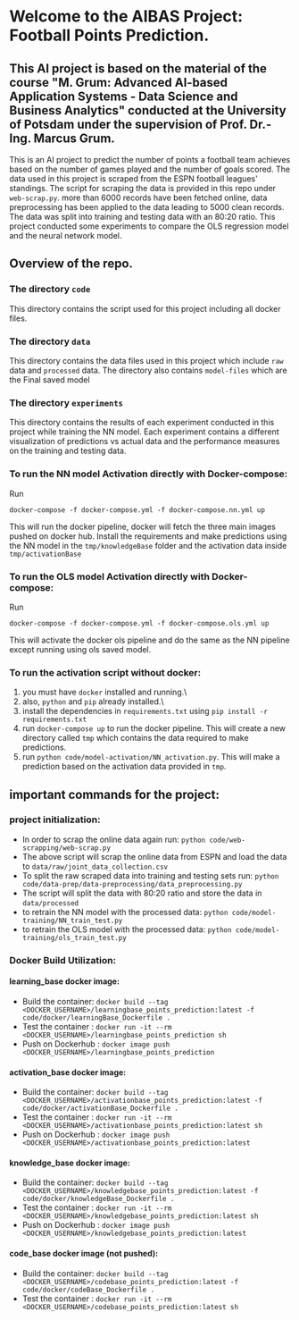 # Welcome to the AIBAS Project: Football Points Prediction.

## This AI project is based on the material of the course "M. Grum: Advanced AI-based Application Systems - Data Science and Business Analytics" conducted at the University of Potsdam under the supervision of Prof. Dr.-Ing. Marcus Grum. 

This is an AI project to predict the number of points a football team achieves based on the number of games played and the number of goals scored. The data used in this project is scraped from the ESPN football leagues' standings. The script for scraping the data is provided in this repo under `web-scrap.py`. more than 6000 records have been fetched online, data preprocessing has been applied to the data leading to 5000 clean records. The data was split into training and testing data with an 80:20 ratio.
This project conducted some experiments to compare the OLS regression model and the neural network model.

## Overview of the repo.
### The directory `code`
This directory contains the script used for this project including all docker files.
### The directory `data`
This directory contains the data files used in this project which include `raw` data and `processed` data.
The directory also contains `model-files` which are the Final saved model
### The directory `experiments`
This directory contains the results of each experiment conducted in this project while training the NN model. Each experiment contains a different visualization of predictions vs actual data and the performance measures on the training and testing data.


### To run the NN model Activation directly with Docker-compose:
Run 
```
docker-compose -f docker-compose.yml -f docker-compose.nn.yml up
```
This will run the docker pipeline, docker will fetch the three main images pushed on docker hub. Install the requirements and make predictions using the NN model in the `tmp/knowledgeBase` folder and the activation data inside `tmp/activationBase` 

### To run the OLS model Activation directly with Docker-compose:
Run 
```
docker-compose -f docker-compose.yml -f docker-compose.ols.yml up
```
This will activate the docker ols pipeline and do the same as the NN pipeline except running using ols saved model.

### To run the activation script without docker:
1. you must have `docker` installed and running.\
2. also, `python` and `pip` already installed.\
3. install the dependencies in `requirements.txt` using ```pip install -r requirements.txt```
4. run `docker-compose up` to run the docker pipeline. This will create a new directory called `tmp` which contains the data required to make predictions.
6. run ```python code/model-activation/NN_activation.py```. This will make a prediction based on the activation data provided in `tmp`.

## important commands for the project:
### project initialization:
- In order to scrap the online data again run: `python code/web-scrapping/web-scrap.py`
- The above script will scrap the online data from ESPN and load the data to `data/raw/joint_data_collection.csv`
- To split the raw scraped data into training and testing sets run: `python code/data-prep/data-preprocessing/data_preprocessing.py`
- The script will split the data with 80:20 ratio and store the data in `data/processed`
- to retrain the NN model with the processed data: `python code/model-training/NN_train_test.py`
- to retrain the OLS model with the processed data: `python code/model-training/ols_train_test.py`

### Docker Build Utilization:
#### learning_base docker image:
- Build the container: `docker build --tag <DOCKER_USERNAME>/learningbase_points_prediction:latest -f code/docker/learningBase_Dockerfile .`
- Test the container : `docker run -it --rm <DOCKER_USERNAME>/learningbase_points_prediction sh`
- Push on Dockerhub  : `docker image push <DOCKER_USERNAME>/learningbase_points_prediction`

#### activation_base docker image:
- Build the container: 
`docker build --tag <DOCKER_USERNAME>/activationbase_points_prediction:latest -f code/docker/activationBase_Dockerfile .`
- Test the container : `docker run -it --rm <DOCKER_USERNAME>/activationbase_points_prediction:latest sh`
- Push on Dockerhub  : `docker image push <DOCKER_USERNAME>/activationbase_points_prediction:latest`

#### knowledge_base docker image:
- Build the container: 
`docker build --tag <DOCKER_USERNAME>/knowledgebase_points_prediction:latest -f code/docker/knowledgeBase_Dockerfile .`
- Test the container : `docker run -it --rm <DOCKER_USERNAME>/knowledgebase_points_prediction:latest sh`
- Push on Dockerhub  : `docker image push <DOCKER_USERNAME>/knowledgebase_points_prediction:latest`

#### code_base docker image (not pushed):
- Build the container: 
`docker build --tag <DOCKER_USERNAME>/codebase_points_prediction:latest -f code/docker/codeBase_Dockerfile .`
- Test the container : `docker run -it --rm <DOCKER_USERNAME>/codebase_points_prediction:latest sh`


